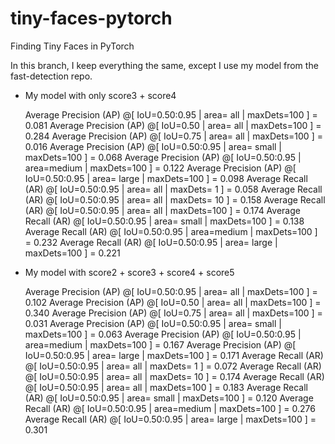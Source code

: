 # tiny-faces-pytorch
Finding Tiny Faces in PyTorch


In this branch, I keep everything the same, except I use my model from the fast-detection repo.

- My model with only score3 + score4


     Average Precision  (AP) @[ IoU=0.50:0.95 | area=   all | maxDets=100 ] = 0.081
     Average Precision  (AP) @[ IoU=0.50      | area=   all | maxDets=100 ] = 0.284
     Average Precision  (AP) @[ IoU=0.75      | area=   all | maxDets=100 ] = 0.016
     Average Precision  (AP) @[ IoU=0.50:0.95 | area= small | maxDets=100 ] = 0.068
     Average Precision  (AP) @[ IoU=0.50:0.95 | area=medium | maxDets=100 ] = 0.122
     Average Precision  (AP) @[ IoU=0.50:0.95 | area= large | maxDets=100 ] = 0.098
     Average Recall     (AR) @[ IoU=0.50:0.95 | area=   all | maxDets=  1 ] = 0.058
     Average Recall     (AR) @[ IoU=0.50:0.95 | area=   all | maxDets= 10 ] = 0.158
     Average Recall     (AR) @[ IoU=0.50:0.95 | area=   all | maxDets=100 ] = 0.174
     Average Recall     (AR) @[ IoU=0.50:0.95 | area= small | maxDets=100 ] = 0.138
     Average Recall     (AR) @[ IoU=0.50:0.95 | area=medium | maxDets=100 ] = 0.232
     Average Recall     (AR) @[ IoU=0.50:0.95 | area= large | maxDets=100 ] = 0.221

- My model with score2 + score3 + score4 + score5


     Average Precision  (AP) @[ IoU=0.50:0.95 | area=   all | maxDets=100 ] = 0.102
     Average Precision  (AP) @[ IoU=0.50      | area=   all | maxDets=100 ] = 0.340
     Average Precision  (AP) @[ IoU=0.75      | area=   all | maxDets=100 ] = 0.031
     Average Precision  (AP) @[ IoU=0.50:0.95 | area= small | maxDets=100 ] = 0.063
     Average Precision  (AP) @[ IoU=0.50:0.95 | area=medium | maxDets=100 ] = 0.167
     Average Precision  (AP) @[ IoU=0.50:0.95 | area= large | maxDets=100 ] = 0.171
     Average Recall     (AR) @[ IoU=0.50:0.95 | area=   all | maxDets=  1 ] = 0.072
     Average Recall     (AR) @[ IoU=0.50:0.95 | area=   all | maxDets= 10 ] = 0.174
     Average Recall     (AR) @[ IoU=0.50:0.95 | area=   all | maxDets=100 ] = 0.183
     Average Recall     (AR) @[ IoU=0.50:0.95 | area= small | maxDets=100 ] = 0.120
     Average Recall     (AR) @[ IoU=0.50:0.95 | area=medium | maxDets=100 ] = 0.276
     Average Recall     (AR) @[ IoU=0.50:0.95 | area= large | maxDets=100 ] = 0.301
     